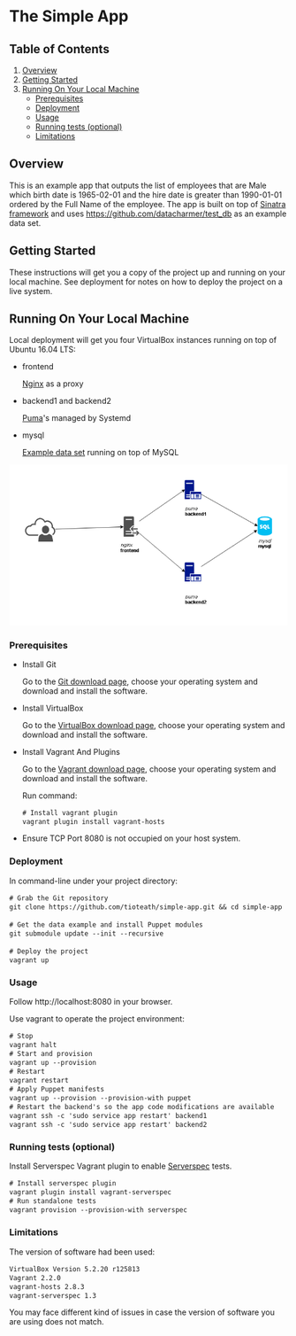 # The Simple App

## Table of Contents

1. [Overview](#overview)
1. [Getting Started](#getting-started)
1. [Running On Your Local Machine](#running-on-your-local-machine)
    * [Prerequisites](#prerequisites)
    * [Deployment](#deployment)
    * [Usage](#usage)
    * [Running tests (optional)](#running-tests-optional)
    * [Limitations](#limitations)

## Overview

This is an example app that outputs the list of employees that are Male which birth date is 1965-02-01 and the hire date is greater than 1990-01-01 ordered by the Full Name of the employee. The app is built on top of [Sinatra framework](http://sinatrarb.com) and uses https://github.com/datacharmer/test_db as an example data set.

## Getting Started

These instructions will get you a copy of the project up and running on your local machine. See deployment for notes on how to deploy the project on a live system.

## Running On Your Local Machine

Local deployment will get you four VirtualBox instances  running on top of Ubuntu 16.04 LTS:
- frontend

  [Nginx](https://www.nginx.com) as a proxy

- backend1 and backend2

  [Puma](http://puma.io/)'s managed by Systemd

- mysql

  [Example data set](https://github.com/datacharmer/test_db) running on top of MySQL

![Architecture of the local deployment](image/vagrant-puppet.png)

### Prerequisites

* Install Git

    Go to the [Git download page](https://git-scm.com/download), choose your operating system and download and install the software.

* Install VirtualBox

    Go to the [VirtualBox download page](https://www.virtualbox.org/wiki/Downloads), choose your operating system and download and install the software.

* Install Vagrant And Plugins

    Go to the [Vagrant download page](https://www.vagrantup.com/downloads.html), choose your operating system and download and install the software.

    Run command:
    ```
    # Install vagrant plugin
    vagrant plugin install vagrant-hosts

    ```
* Ensure TCP Port 8080 is not occupied on your host system.

### Deployment
In command-line under your project directory:
```
# Grab the Git repository
git clone https://github.com/tioteath/simple-app.git && cd simple-app

# Get the data example and install Puppet modules
git submodule update --init --recursive

# Deploy the project
vagrant up

```
### Usage
Follow http://localhost:8080 in your browser.


Use vagrant to operate the project environment:
```
# Stop
vagrant halt
# Start and provision
vagrant up --provision
# Restart
vagrant restart
# Apply Puppet manifests
vagrant up --provision --provision-with puppet
# Restart the backend's so the app code modifications are available
vagrant ssh -c 'sudo service app restart' backend1
vagrant ssh -c 'sudo service app restart' backend2

```

### Running tests (optional)

Install Serverspec Vagrant plugin to enable [Serverspec](https://serverspec.org) tests.
```
# Install serverspec plugin
vagrant plugin install vagrant-serverspec
# Run standalone tests
vagrant provision --provision-with serverspec
```

### Limitations
The version of software had been used:
```
VirtualBox Version 5.2.20 r125813
Vagrant 2.2.0
vagrant-hosts 2.8.3
vagrant-serverspec 1.3
```
You may face different kind of issues in case the version of software you are using does not match.

